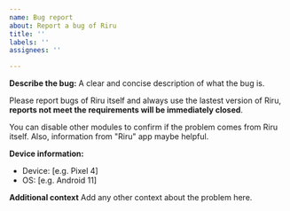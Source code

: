 ```yaml
---
name: Bug report
about: Report a bug of Riru
title: ''
labels: ''
assignees: ''

---
```


**Describe the bug:**
A clear and concise description of what the bug is.

Please report bugs of Riru itself and always use the lastest version of Riru, **reports not meet the requirements will be immediately closed**.

You can disable other modules to confirm if the problem comes from Riru itself. Also, information from "Riru" app maybe helpful.

**Device information:**
 - Device: [e.g. Pixel 4]
 - OS: [e.g. Android 11]

**Additional context**
Add any other context about the problem here.
